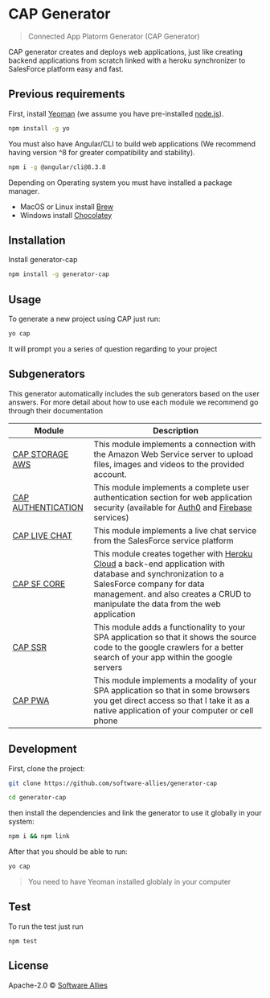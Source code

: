 # CAP Generator
<!-- [![NPM version][npm-image]][npm-url] [![Build Status][travis-image]][travis-url] [![Dependency Status][daviddm-image]][daviddm-url] -->

> Connected App Platorm Generator (CAP Generator)

CAP generator creates and deploys web applications, just like creating backend applications from scratch linked with a heroku synchronizer to SalesForce platform easy and fast.


## **Previous requirements**

First, install [Yeoman](http://yeoman.io) (we assume you have pre-installed [node.js](https://nodejs.org/)).

```bash
npm install -g yo
```

You must also have Angular/CLI to build web applications (We recommend having version ^8 for greater compatibility and stability).

```bash
npm i -g @angular/cli@8.3.8
```

Depending on Operating system you must have installed a package manager.
* MacOS or Linux install [Brew](https://brew.sh/)
* Windows install [Chocolatey](https://chocolatey.org/install)

## Installation

Install generator-cap

```bash
npm install -g generator-cap
```

## Usage 

To generate a new project using CAP just run:

```bash
yo cap
```

It will prompt you a series of question regarding to your project

## Subgenerators
This generator automatically includes the sub generators based on the user answers. 
For more detail about how to use each module we recommend go through their documentation


| Module | Description |
| ------ | ------------ |
| [CAP STORAGE AWS](https://www.npmjs.com/package/cap-angular-schematic-storage-aws) | This module implements a connection with the Amazon Web Service server to upload files, images and videos to the provided account. |
| [CAP AUTHENTICATION](https://www.npmjs.com/package/cap-angular-schematic-auth-auth0) | This module implements a complete user authentication section for web application security (available for [Auth0](https://auth0.com/) and [Firebase](https://console.firebase.google.com/u/0/) services) |
| [CAP LIVE CHAT](https://www.npmjs.com/package/cap-angular-schematic-livechat) | This module implements a live chat service from the SalesForce service platform |
| [CAP SF CORE](https://www.npmjs.com/package/cap-angular-schematic-sfcore) | This module creates together with [Heroku Cloud](www.heroku.com) a back-end application with database and synchronization to a SalesForce company for data management. and also creates a CRUD to manipulate the data from the web application |
| [CAP SSR]() | This module adds a functionality to your SPA application so that it shows the source code to the google crawlers for a better search of your app within the google servers |
| [CAP PWA]() | This module implements a modality of your SPA application so that in some browsers you get direct access so that I take it as a native application of your computer or cell phone |
## Development

First, clone the project:

```bash
git clone https://github.com/software-allies/generator-cap

cd generator-cap
```

then install the dependencies and link the generator to use it globally in your system:

```bash
npm i && npm link
```

After that you should be able to run:

```bash
yo cap
```
> You need to have Yeoman installed globlaly in your computer


## Test

To run the test just run

```
npm test
```

## License

Apache-2.0  © [Software Allies](https://www.softwareallies.com/)

<!-- 
[npm-image]: https://badge.fury.io/js/generator-cap.svg
[npm-url]: https://npmjs.org/package/generator-cap
[travis-image]: https://travis-ci.org//generator-cap.svg?branch=master
[travis-url]: https://travis-ci.org//generator-cap
[daviddm-image]: https://david-dm.org//generator-cap.svg?theme=shields.io
[daviddm-url]: https://david-dm.org//generator-cap
 -->
